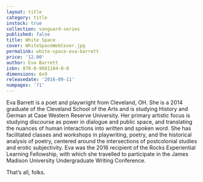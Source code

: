 ```yaml
---
layout: title
category: title
instock: true
collection: vanguard-series
published: false
title: White Space
cover: WhiteSpaceWebCover.jpg
permalink: white-space-eva-barrett
price: '12.00'
author: Eva Barrett
isbn: 978-0-9981104-0-0
dimensions: 6x9
releasedate: '2016-09-11'
numpages: '71'
---
```

Eva Barrett is a poet and playwright from Cleveland, OH. She is a 2014 graduate of the Cleveland School of the Arts and is studying History and German at Case Western Reserve University. Her primary artistic focus is studying discourse as power in dialogue and public space, and translating the nuances of human interactions into written and spoken word. She has facilitated classes and workshops in playwriting, poetry, and the historical analysis of poetry, centered around the intersections of postcolonial studies and erotic subjectivity. Eva was the 2016 recipient of the Rocks Experiential Learning Fellowship, with which she travelled to participate in the James Madison University Undergraduate Writing Conference. 

That’s all, folks.

